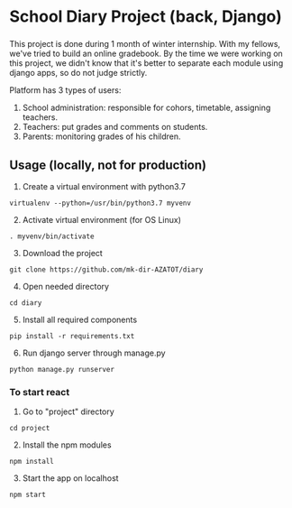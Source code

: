 # School Diary Project (back, Django)
###
This project is done during 1 month of winter internship. With my fellows, we've tried to build an online gradebook. By the time we were working on this project, we didn't know that it's better to separate each module using django apps, so do not judge strictly.

Platform has 3 types of users:
  1. School administration: responsible for cohors, timetable, assigning teachers.
  2. Teachers: put grades and comments on students.
  3. Parents: monitoring grades of his children.
###
## Usage (locally, not for production)
1. Create a virtual environment with python3.7
```
virtualenv --python=/usr/bin/python3.7 myvenv
```
2. Activate virtual environment (for OS Linux)
```
. myvenv/bin/activate
```
3. Download the project
```
git clone https://github.com/mk-dir-AZATOT/diary 
```
4. Open needed directory
```
cd diary
```

5. Install all required components
```
pip install -r requirements.txt
```
6. Run django server through manage.py
```
python manage.py runserver
```
### To start react

1. Go to "project" directory
```
cd project
```
2. Install the npm modules
```
npm install
```
3. Start the app on localhost
```
npm start
```

